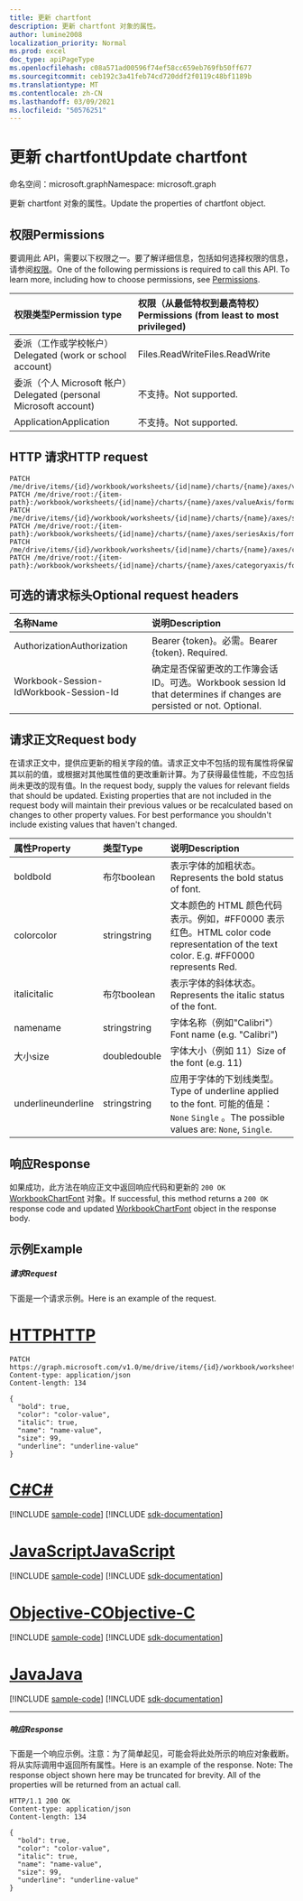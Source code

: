 ```yaml
---
title: 更新 chartfont
description: 更新 chartfont 对象的属性。
author: lumine2008
localization_priority: Normal
ms.prod: excel
doc_type: apiPageType
ms.openlocfilehash: c08a571ad00596f74ef58cc659eb769fb50ff677
ms.sourcegitcommit: ceb192c3a41feb74cd720ddf2f0119c48bf1189b
ms.translationtype: MT
ms.contentlocale: zh-CN
ms.lasthandoff: 03/09/2021
ms.locfileid: "50576251"
---
```

# <a name="update-chartfont"></a><span data-ttu-id="044b9-103">更新 chartfont</span><span class="sxs-lookup"><span data-stu-id="044b9-103">Update chartfont</span></span>

<span data-ttu-id="044b9-104">命名空间：microsoft.graph</span><span class="sxs-lookup"><span data-stu-id="044b9-104">Namespace: microsoft.graph</span></span>

<span data-ttu-id="044b9-105">更新 chartfont 对象的属性。</span><span class="sxs-lookup"><span data-stu-id="044b9-105">Update the properties of chartfont object.</span></span>
## <a name="permissions"></a><span data-ttu-id="044b9-106">权限</span><span class="sxs-lookup"><span data-stu-id="044b9-106">Permissions</span></span>
<span data-ttu-id="044b9-p101">要调用此 API，需要以下权限之一。要了解详细信息，包括如何选择权限的信息，请参阅[权限](/graph/permissions-reference)。</span><span class="sxs-lookup"><span data-stu-id="044b9-p101">One of the following permissions is required to call this API. To learn more, including how to choose permissions, see [Permissions](/graph/permissions-reference).</span></span>

|<span data-ttu-id="044b9-109">权限类型</span><span class="sxs-lookup"><span data-stu-id="044b9-109">Permission type</span></span>      | <span data-ttu-id="044b9-110">权限（从最低特权到最高特权）</span><span class="sxs-lookup"><span data-stu-id="044b9-110">Permissions (from least to most privileged)</span></span>              |
|:--------------------|:---------------------------------------------------------|
|<span data-ttu-id="044b9-111">委派（工作或学校帐户）</span><span class="sxs-lookup"><span data-stu-id="044b9-111">Delegated (work or school account)</span></span> | <span data-ttu-id="044b9-112">Files.ReadWrite</span><span class="sxs-lookup"><span data-stu-id="044b9-112">Files.ReadWrite</span></span>    |
|<span data-ttu-id="044b9-113">委派（个人 Microsoft 帐户）</span><span class="sxs-lookup"><span data-stu-id="044b9-113">Delegated (personal Microsoft account)</span></span> | <span data-ttu-id="044b9-114">不支持。</span><span class="sxs-lookup"><span data-stu-id="044b9-114">Not supported.</span></span>    |
|<span data-ttu-id="044b9-115">Application</span><span class="sxs-lookup"><span data-stu-id="044b9-115">Application</span></span> | <span data-ttu-id="044b9-116">不支持。</span><span class="sxs-lookup"><span data-stu-id="044b9-116">Not supported.</span></span> |

## <a name="http-request"></a><span data-ttu-id="044b9-117">HTTP 请求</span><span class="sxs-lookup"><span data-stu-id="044b9-117">HTTP request</span></span>
<!-- { "blockType": "ignored" } -->
```http
PATCH /me/drive/items/{id}/workbook/worksheets/{id|name}/charts/{name}/axes/valueAxis/format/font
PATCH /me/drive/root:/{item-path}:/workbook/worksheets/{id|name}/charts/{name}/axes/valueAxis/format/font
PATCH /me/drive/items/{id}/workbook/worksheets/{id|name}/charts/{name}/axes/seriesAxis/format/font
PATCH /me/drive/root:/{item-path}:/workbook/worksheets/{id|name}/charts/{name}/axes/seriesAxis/format/font
PATCH /me/drive/items/{id}/workbook/worksheets/{id|name}/charts/{name}/axes/categoryaxis/format/font
PATCH /me/drive/root:/{item-path}:/workbook/worksheets/{id|name}/charts/{name}/axes/categoryaxis/format/font
```
## <a name="optional-request-headers"></a><span data-ttu-id="044b9-118">可选的请求标头</span><span class="sxs-lookup"><span data-stu-id="044b9-118">Optional request headers</span></span>
| <span data-ttu-id="044b9-119">名称</span><span class="sxs-lookup"><span data-stu-id="044b9-119">Name</span></span>       | <span data-ttu-id="044b9-120">说明</span><span class="sxs-lookup"><span data-stu-id="044b9-120">Description</span></span>|
|:-----------|:-----------|
| <span data-ttu-id="044b9-121">Authorization</span><span class="sxs-lookup"><span data-stu-id="044b9-121">Authorization</span></span>  | <span data-ttu-id="044b9-p102">Bearer {token}。必需。</span><span class="sxs-lookup"><span data-stu-id="044b9-p102">Bearer {token}. Required.</span></span> |
| <span data-ttu-id="044b9-124">Workbook-Session-Id</span><span class="sxs-lookup"><span data-stu-id="044b9-124">Workbook-Session-Id</span></span>  | <span data-ttu-id="044b9-p103">确定是否保留更改的工作簿会话 ID。可选。</span><span class="sxs-lookup"><span data-stu-id="044b9-p103">Workbook session Id that determines if changes are persisted or not. Optional.</span></span>|

## <a name="request-body"></a><span data-ttu-id="044b9-127">请求正文</span><span class="sxs-lookup"><span data-stu-id="044b9-127">Request body</span></span>
<span data-ttu-id="044b9-p104">在请求正文中，提供应更新的相关字段的值。请求正文中不包括的现有属性将保留其以前的值，或根据对其他属性值的更改重新计算。为了获得最佳性能，不应包括尚未更改的现有值。</span><span class="sxs-lookup"><span data-stu-id="044b9-p104">In the request body, supply the values for relevant fields that should be updated. Existing properties that are not included in the request body will maintain their previous values or be recalculated based on changes to other property values. For best performance you shouldn't include existing values that haven't changed.</span></span>

| <span data-ttu-id="044b9-131">属性</span><span class="sxs-lookup"><span data-stu-id="044b9-131">Property</span></span>     | <span data-ttu-id="044b9-132">类型</span><span class="sxs-lookup"><span data-stu-id="044b9-132">Type</span></span>   |<span data-ttu-id="044b9-133">说明</span><span class="sxs-lookup"><span data-stu-id="044b9-133">Description</span></span>|
|:---------------|:--------|:----------|
|<span data-ttu-id="044b9-134">bold</span><span class="sxs-lookup"><span data-stu-id="044b9-134">bold</span></span>|<span data-ttu-id="044b9-135">布尔</span><span class="sxs-lookup"><span data-stu-id="044b9-135">boolean</span></span>|<span data-ttu-id="044b9-136">表示字体的加粗状态。</span><span class="sxs-lookup"><span data-stu-id="044b9-136">Represents the bold status of font.</span></span>|
|<span data-ttu-id="044b9-137">color</span><span class="sxs-lookup"><span data-stu-id="044b9-137">color</span></span>|<span data-ttu-id="044b9-138">string</span><span class="sxs-lookup"><span data-stu-id="044b9-138">string</span></span>|<span data-ttu-id="044b9-p105">文本颜色的 HTML 颜色代码表示。例如，#FF0000 表示红色。</span><span class="sxs-lookup"><span data-stu-id="044b9-p105">HTML color code representation of the text color. E.g. #FF0000 represents Red.</span></span>|
|<span data-ttu-id="044b9-142">italic</span><span class="sxs-lookup"><span data-stu-id="044b9-142">italic</span></span>|<span data-ttu-id="044b9-143">布尔</span><span class="sxs-lookup"><span data-stu-id="044b9-143">boolean</span></span>|<span data-ttu-id="044b9-144">表示字体的斜体状态。</span><span class="sxs-lookup"><span data-stu-id="044b9-144">Represents the italic status of the font.</span></span>|
|<span data-ttu-id="044b9-145">name</span><span class="sxs-lookup"><span data-stu-id="044b9-145">name</span></span>|<span data-ttu-id="044b9-146">string</span><span class="sxs-lookup"><span data-stu-id="044b9-146">string</span></span>|<span data-ttu-id="044b9-147">字体名称（例如"Calibri"）</span><span class="sxs-lookup"><span data-stu-id="044b9-147">Font name (e.g. "Calibri")</span></span>|
|<span data-ttu-id="044b9-148">大小</span><span class="sxs-lookup"><span data-stu-id="044b9-148">size</span></span>|<span data-ttu-id="044b9-149">double</span><span class="sxs-lookup"><span data-stu-id="044b9-149">double</span></span>|<span data-ttu-id="044b9-150">字体大小（例如 11）</span><span class="sxs-lookup"><span data-stu-id="044b9-150">Size of the font (e.g. 11)</span></span>|
|<span data-ttu-id="044b9-151">underline</span><span class="sxs-lookup"><span data-stu-id="044b9-151">underline</span></span>|<span data-ttu-id="044b9-152">string</span><span class="sxs-lookup"><span data-stu-id="044b9-152">string</span></span>|<span data-ttu-id="044b9-153">应用于字体的下划线类型。</span><span class="sxs-lookup"><span data-stu-id="044b9-153">Type of underline applied to the font.</span></span> <span data-ttu-id="044b9-154">可能的值是： `None` `Single` 。</span><span class="sxs-lookup"><span data-stu-id="044b9-154">The possible values are: `None`, `Single`.</span></span>|

## <a name="response"></a><span data-ttu-id="044b9-155">响应</span><span class="sxs-lookup"><span data-stu-id="044b9-155">Response</span></span>

<span data-ttu-id="044b9-156">如果成功，此方法在响应正文中返回响应代码和更新的 `200 OK` [WorkbookChartFont](../resources/chartfont.md) 对象。</span><span class="sxs-lookup"><span data-stu-id="044b9-156">If successful, this method returns a `200 OK` response code and updated [WorkbookChartFont](../resources/chartfont.md) object in the response body.</span></span>
## <a name="example"></a><span data-ttu-id="044b9-157">示例</span><span class="sxs-lookup"><span data-stu-id="044b9-157">Example</span></span>
##### <a name="request"></a><span data-ttu-id="044b9-158">请求</span><span class="sxs-lookup"><span data-stu-id="044b9-158">Request</span></span>
<span data-ttu-id="044b9-159">下面是一个请求示例。</span><span class="sxs-lookup"><span data-stu-id="044b9-159">Here is an example of the request.</span></span>

# <a name="http"></a>[<span data-ttu-id="044b9-160">HTTP</span><span class="sxs-lookup"><span data-stu-id="044b9-160">HTTP</span></span>](#tab/http)
<!-- {
  "blockType": "request",
  "name": "update_chartfont"
}-->
```http
PATCH https://graph.microsoft.com/v1.0/me/drive/items/{id}/workbook/worksheets/{id|name}/charts/{name}/axes/valueAxis/format/font
Content-type: application/json
Content-length: 134

{
  "bold": true,
  "color": "color-value",
  "italic": true,
  "name": "name-value",
  "size": 99,
  "underline": "underline-value"
}
```
# <a name="c"></a>[<span data-ttu-id="044b9-161">C#</span><span class="sxs-lookup"><span data-stu-id="044b9-161">C#</span></span>](#tab/csharp)
[!INCLUDE [sample-code](../includes/snippets/csharp/update-chartfont-csharp-snippets.md)]
[!INCLUDE [sdk-documentation](../includes/snippets/snippets-sdk-documentation-link.md)]

# <a name="javascript"></a>[<span data-ttu-id="044b9-162">JavaScript</span><span class="sxs-lookup"><span data-stu-id="044b9-162">JavaScript</span></span>](#tab/javascript)
[!INCLUDE [sample-code](../includes/snippets/javascript/update-chartfont-javascript-snippets.md)]
[!INCLUDE [sdk-documentation](../includes/snippets/snippets-sdk-documentation-link.md)]

# <a name="objective-c"></a>[<span data-ttu-id="044b9-163">Objective-C</span><span class="sxs-lookup"><span data-stu-id="044b9-163">Objective-C</span></span>](#tab/objc)
[!INCLUDE [sample-code](../includes/snippets/objc/update-chartfont-objc-snippets.md)]
[!INCLUDE [sdk-documentation](../includes/snippets/snippets-sdk-documentation-link.md)]

# <a name="java"></a>[<span data-ttu-id="044b9-164">Java</span><span class="sxs-lookup"><span data-stu-id="044b9-164">Java</span></span>](#tab/java)
[!INCLUDE [sample-code](../includes/snippets/java/update-chartfont-java-snippets.md)]
[!INCLUDE [sdk-documentation](../includes/snippets/snippets-sdk-documentation-link.md)]

---

##### <a name="response"></a><span data-ttu-id="044b9-165">响应</span><span class="sxs-lookup"><span data-stu-id="044b9-165">Response</span></span>
<span data-ttu-id="044b9-p107">下面是一个响应示例。注意：为了简单起见，可能会将此处所示的响应对象截断。将从实际调用中返回所有属性。</span><span class="sxs-lookup"><span data-stu-id="044b9-p107">Here is an example of the response. Note: The response object shown here may be truncated for brevity. All of the properties will be returned from an actual call.</span></span>
<!-- {
  "blockType": "response",
  "truncated": true,
  "@odata.type": "microsoft.graph.workbookChartFont"
} -->
```http
HTTP/1.1 200 OK
Content-type: application/json
Content-length: 134

{
  "bold": true,
  "color": "color-value",
  "italic": true,
  "name": "name-value",
  "size": 99,
  "underline": "underline-value"
}
```

<!-- uuid: 8fcb5dbc-d5aa-4681-8e31-b001d5168d79
2015-10-25 14:57:30 UTC -->
<!-- {
  "type": "#page.annotation",
  "description": "Update chartfont",
  "keywords": "",
  "section": "documentation",
  "tocPath": "",
  "suppressions": [
  ]
}-->


